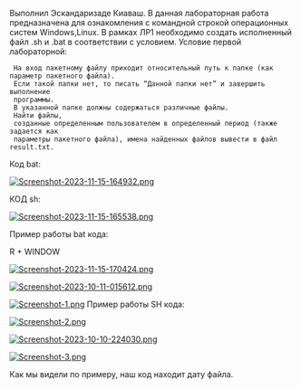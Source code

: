 Выполнил Эскандаризаде Киаваш. В данная лабораторная работа предназначена для ознакомления с командной строкой операционных систем Windows,Linux. В рамках ЛР1 необходимо создать исполненный файл .sh и .bat в соответствии с условием. Условие первой лабораторной:

     На вход пакетному файлу приходит относительный путь к папке (как параметр пакетного файла).
     Если такой папки нет, то писать “Данной папки нет” и завершить выполнение 
     программы.
     В указанной папке должны содержаться различные файлы.
     Найти файлы, 
     созданные определенным пользователем в определенный период (также задается как 
     параметры пакетного файла), имена найденных файлов вывести в файл result.txt.
     
Код bat:

[![Screenshot-2023-11-15-164932.png](https://i.postimg.cc/KvYVnBGP/Screenshot-2023-11-15-164932.png)](https://postimg.cc/ThZCxyW1)

КОД sh:

[![Screenshot-2023-11-15-165538.png](https://i.postimg.cc/3JWSyh19/Screenshot-2023-11-15-165538.png)](https://postimg.cc/qzVXY99C)


Пример работы bat кода:


R + WINDOW


[![Screenshot-2023-11-15-170424.png](https://i.postimg.cc/wvpxv0dc/Screenshot-2023-11-15-170424.png)](https://postimg.cc/TytvNj1p)

[![Screenshot-2023-10-11-015612.png](https://i.postimg.cc/wBf8K2jj/Screenshot-2023-10-11-015612.png)](https://postimg.cc/WDkfgMZB)

[![Screenshot-1.png](https://i.postimg.cc/Hs6bG7Ck/Screenshot-1.png)](https://postimg.cc/qzCNyqRP)
Пример работы SH кода:

[![Screenshot-2.png](https://i.postimg.cc/gkHGSv8n/Screenshot-2.png)](https://postimg.cc/ppyNy50H)

[![Screenshot-2023-10-10-224030.png](https://i.postimg.cc/ZKTGqXv5/Screenshot-2023-10-10-224030.png)](https://postimg.cc/14jCCCKk)

[![Screenshot-3.png](https://i.postimg.cc/NFw5TQqV/Screenshot-3.png)](https://postimg.cc/Pp2Xnsqz)




Как мы видели по примеру, наш код находит дату файла.
